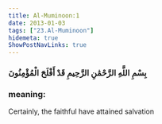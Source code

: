 ```yaml
---
title: Al-Muminoon:1
date: 2013-01-03
tags: ["23.Al-Muminoon"]
hidemeta: true 
ShowPostNavLinks: true 
---
```

### بِسْمِ اللَّهِ الرَّحْمَٰنِ الرَّحِيمِ قَدْ أَفْلَحَ الْمُؤْمِنُونَ
### meaning: 
Certainly, the faithful have attained salvation
